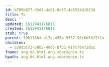 ```yaml
---
id: b789b97f-d3d3-4c91-8c57-4e5524d10236
title: Ts
desc: ''
updated: 1612941176818
created: 1612941176818
stub: true
parent: 10017601-b17c-435a-9557-90c6d16f7f1a
children:
  - 538d5c72-50b2-49c6-bf31-917c7b472da2
fname: ang.dd.html.ang.zdarzenie.ts
hpath: ang.dd.html.ang.zdarzenie.ts
---
```



